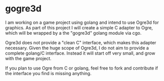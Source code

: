 gogre3d
=====

I am working on a game project using golang and intend to use Ogre3d for graphics. As part of this project I will create a simple C adapter to Ogre, which will be wrapped by a the "gogre3d" golang module via cgo.

Ogre3d does not provide a "clean C" interface, which makes this adapter necessary. Given the huge scope of Ogre3d, I do not aim to provide a complete golang/C interface. Instead it will start off very small, and grow with the game project.

If you plan to use Ogre from C or golang, feel free to fork and contribute if the interface you find is missing anything.